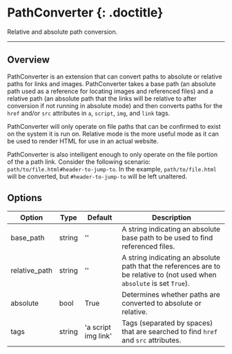 # PathConverter {: .doctitle}
Relative and absolute path conversion.

---

## Overview
PathConverter is an extension that can convert paths to absolute or relative paths for links and images.  PathConverter takes a base path (an absolute path used as a reference for locating images and referenced files) and a relative path (an absolute path that the links will be relative to after conversion if not running in absolute mode) and then converts paths for the `href` and/or `src` attributes in `a`, `script`, `img`, and `link` tags.

PathConverter will only operate on file paths that can be confirmed to exist on the system it is run on.  Relative mode is the more useful mode as it can be used to render HTML for use in an actual website.

PathConverter is also intelligent enough to only operate on the file portion of the a path link.  Consider the following scenario:  `path/to/file.html#header-to-jump-to`.  In the example, `path/to/file.html` will be converted, but `#header-to-jump-to` will be left unaltered.

## Options

| Option    | Type | Default | Description |
|-----------|------|---------|-------------|
| base_path | string | '' | A string indicating an absolute base path to be used to find referenced files. |
| relative_path | string | '' | A string indicating an absolute path that the references are to be relative to (not used when `absolute` is set `True`). |
| absolute | bool | True | Determines whether paths are converted to absolute or relative. |
| tags | string | 'a script img link' | Tags (separated by spaces) that are searched to find `href` and `src` attributes. |
